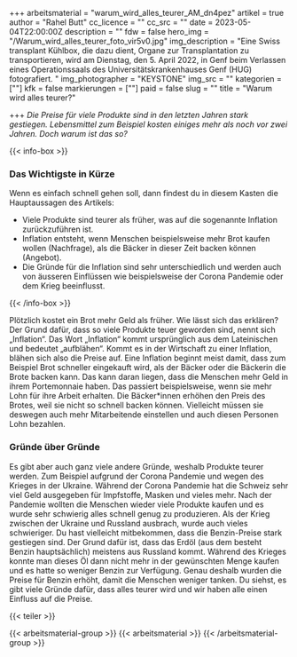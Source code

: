 +++
arbeitsmaterial = "warum_wird_alles_teurer_AM_dn4pez"
artikel = true
author = "Rahel Butt"
cc_licence = ""
cc_src = ""
date = 2023-05-04T22:00:00Z
description = ""
fdw = false
hero_img = "/Warum_wird_alles_teurer_foto_vir5v0.jpg"
img_description = "Eine Swiss transplant Kühlbox, die dazu dient, Organe zur Transplantation zu transportieren, wird am Dienstag, den 5. April 2022, in Genf beim Verlassen eines Operationssaals des Universitätskrankenhauses Genf (HUG) fotografiert. "
img_photographer = "KEYSTONE"
img_src = ""
kategorien = [""]
kfk = false
markierungen = [""]
paid = false
slug = ""
title = "Warum wird alles teurer?"

+++
_Die Preise für viele Produkte sind in den letzten Jahren stark gestiegen. Lebensmittel zum Beispiel kosten einiges mehr als noch vor zwei Jahren. Doch warum ist das so?_

{{< info-box >}} <h3>Das Wichtigste in Kürze</h3>

<p>Wenn es einfach schnell gehen soll, dann findest du in diesem Kasten die Hauptaussagen des Artikels:</p>

<ul>

<li>Viele Produkte sind teurer als früher, was auf die sogenannte Inflation zurückzuführen ist.</li>

<li>Inflation entsteht, wenn Menschen beispielsweise mehr Brot kaufen wollen (Nachfrage), als die Bäcker in dieser Zeit backen können (Angebot).</li>

<li>Die Gründe für die Inflation sind sehr unterschiedlich und werden auch von äusseren Einflüssen wie beispielsweise der Corona Pandemie oder dem Krieg beeinflusst.</li>

</ul> {{< /info-box >}}

Plötzlich kostet ein Brot mehr Geld als früher. Wie lässt sich das erklären? Der Grund dafür, dass so viele Produkte teuer geworden sind, nennt sich „Inflation“. Das Wort „Inflation“ kommt ursprünglich aus dem Lateinischen und bedeutet „aufblähen“. Kommt es in der Wirtschaft zu einer Inflation, blähen sich also die Preise auf. Eine Inflation beginnt meist damit, dass zum Beispiel Brot schneller eingekauft wird, als der Bäcker oder die Bäckerin die Brote backen kann. Das kann daran liegen, dass die Menschen mehr Geld in ihrem Portemonnaie haben. Das passiert beispielsweise, wenn sie mehr Lohn für ihre Arbeit erhalten. Die Bäcker*innen erhöhen den Preis des Brotes, weil sie nicht so schnell backen können. Vielleicht müssen sie deswegen auch mehr Mitarbeitende einstellen und auch diesen Personen Lohn bezahlen.

### Gründe über Gründe

Es gibt aber auch ganz viele andere Gründe, weshalb Produkte teurer werden. Zum Beispiel aufgrund der Corona Pandemie und wegen des Krieges in der Ukraine. Während der Corona Pandemie hat die Schweiz sehr viel Geld ausgegeben für Impfstoffe, Masken und vieles mehr. Nach der Pandemie wollten die Menschen wieder viele Produkte kaufen und es wurde sehr schwierig alles schnell genug zu produzieren. Als der Krieg zwischen der Ukraine und Russland ausbrach, wurde auch vieles schwieriger. Du hast vielleicht mitbekommen, dass die Benzin-Preise stark gestiegen sind. Der Grund dafür ist, dass das Erdöl (aus dem besteht Benzin hauptsächlich) meistens aus Russland kommt. Während des Krieges konnte man dieses Öl dann nicht mehr in der gewünschten Menge kaufen und es hatte so weniger Benzin zur Verfügung. Genau deshalb wurden die Preise für Benzin erhöht, damit die Menschen weniger tanken. Du siehst, es gibt viele Gründe dafür, dass alles teurer wird und wir haben alle einen Einfluss auf die Preise.

{{< teiler >}}

{{< arbeitsmaterial-group >}}
{{< arbeitsmaterial >}}
{{< /arbeitsmaterial-group >}}
